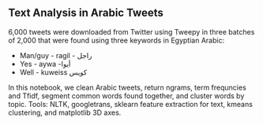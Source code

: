 ## Text Analysis in Arabic Tweets

6,000 tweets were downloaded from Twitter using Tweepy in three batches of 2,000 that were found using three keywords in Egyptian Arabic: 
- Man/guy - ragil - راجل
- Yes - aywa -أيوا
- Well - kuweiss كويس 

In this notebook, we clean Arabic tweets, return ngrams, term frequncies and Tfidf, segment common words found together, and cluster words by topic. Tools: NLTK, googletrans, sklearn feature extraction for text, kmeans clustering, and matplotlib 3D axes.
